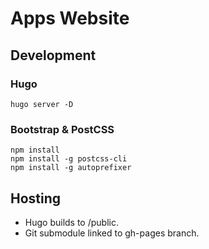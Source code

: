 # Apps Website

## Development

### Hugo

```text
hugo server -D
```

### Bootstrap & PostCSS

```text
npm install
npm install -g postcss-cli
npm install -g autoprefixer
```

## Hosting

+ Hugo builds to /public.
+ Git submodule linked to gh-pages branch.
